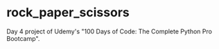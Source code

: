 # rock_paper_scissors
Day 4 project of Udemy's "100 Days of Code: The Complete Python Pro Bootcamp".
